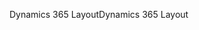 <span data-ttu-id="af6a8-101">Dynamics 365 Layout</span><span class="sxs-lookup"><span data-stu-id="af6a8-101">Dynamics 365 Layout</span></span>
